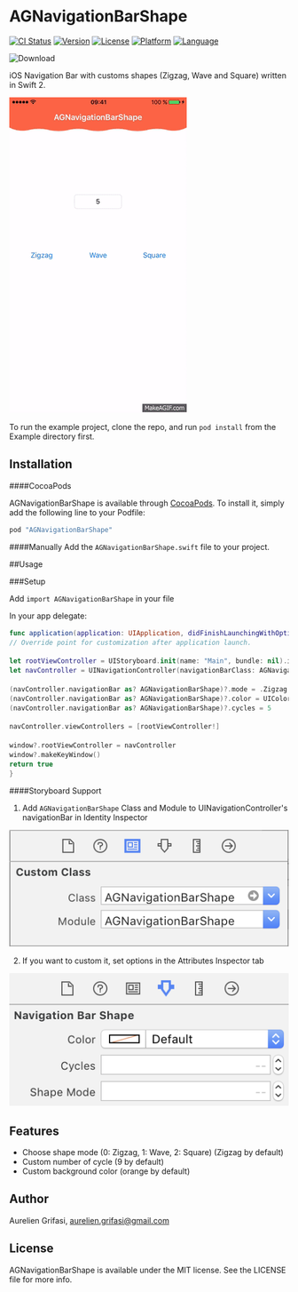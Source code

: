 # AGNavigationBarShape

[![CI Status](http://img.shields.io/travis/grifas/AGNavigationBarShape.svg?style=flat)](https://travis-ci.org/grifas/AGNavigationBarShape)
[![Version](https://img.shields.io/cocoapods/v/AGNavigationBarShape.svg?style=flat)](http://cocoapods.org/pods/AGNavigationBarShape)
[![License](https://img.shields.io/cocoapods/l/AGNavigationBarShape.svg?style=flat)](http://cocoapods.org/pods/AGNavigationBarShape)
[![Platform](https://img.shields.io/cocoapods/p/AGNavigationBarShape.svg?style=flat)](http://cocoapods.org/pods/AGNavigationBarShape)
[![Language](http://img.shields.io/badge/language-swift-brightgreen.svg?style=flat)](https://developer.apple.com/swift)

![Download](http://img.shields.io/cocoapods/dt/AGNavigationBarShape.svg?style=flat)
<!--![Download](http://img.shields.io/cocoapods/dm/AGNavigationBarShape.svg?style=flat)-->
<!--![Download](http://img.shields.io/cocoapods/dw/AGNavigationBarShape.svg?style=flat)-->

iOS Navigation Bar with customs shapes (Zigzag, Wave and Square) written in Swift 2.

![sample](Screenshots/screenshot.gif)

To run the example project, clone the repo, and run `pod install` from the Example directory first.

## Installation

####CocoaPods

AGNavigationBarShape is available through [CocoaPods](http://cocoapods.org). To install
it, simply add the following line to your Podfile:

```ruby
pod "AGNavigationBarShape"
```

####Manually
Add the `AGNavigationBarShape.swift` file to your project. 

##Usage

###Setup

Add `import AGNavigationBarShape` in your file

In your app delegate:

```swift
func application(application: UIApplication, didFinishLaunchingWithOptions launchOptions: [NSObject: AnyObject]?) -> Bool {
// Override point for customization after application launch.

let rootViewController = UIStoryboard.init(name: "Main", bundle: nil).instantiateInitialViewController()
let navController = UINavigationController(navigationBarClass: AGNavigationBarShape.self, toolbarClass: nil)

(navController.navigationBar as? AGNavigationBarShape)?.mode = .Zigzag
(navController.navigationBar as? AGNavigationBarShape)?.color = UIColor.purpleColor()
(navController.navigationBar as? AGNavigationBarShape)?.cycles = 5

navController.viewControllers = [rootViewController!]

window?.rootViewController = navController
window?.makeKeyWindow()
return true
}
```

####Storyboard Support

1. Add `AGNavigationBarShape` Class and Module to UINavigationController's navigationBar in Identity Inspector

![sample](Screenshots/screenshot1.png)

2. If you want to custom it, set options in the Attributes Inspector tab

![sample](Screenshots/screenshot2.png)

## Features
-  Choose shape mode (0: Zigzag, 1: Wave, 2: Square) (Zigzag by default)
-  Custom number of cycle (9 by default)
-  Custom background color (orange by default) 

## Author

Aurelien Grifasi, aurelien.grifasi@gmail.com

## License

AGNavigationBarShape is available under the MIT license. See the LICENSE file for more info.
